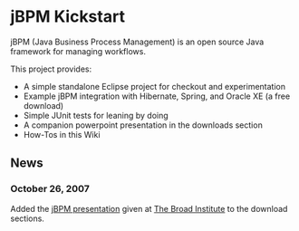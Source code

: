 # jBPM Kickstart #

jBPM (Java Business Process Management) is an open source Java framework for managing workflows.

This project provides:
  * A simple standalone Eclipse project for checkout and experimentation
  * Example jBPM integration with Hibernate, Spring, and Oracle XE (a free download)
  * Simple JUnit tests for leaning by doing
  * A companion powerpoint presentation in the downloads section
  * How-Tos in this Wiki

## News ##

### October 26, 2007 ###
Added the [jBPM presentation](http://jbpm-kickstart.googlecode.com/files/jBPMKickstart.pptx) given at [The Broad Institute](http://broad.mit.edu) to the download sections.